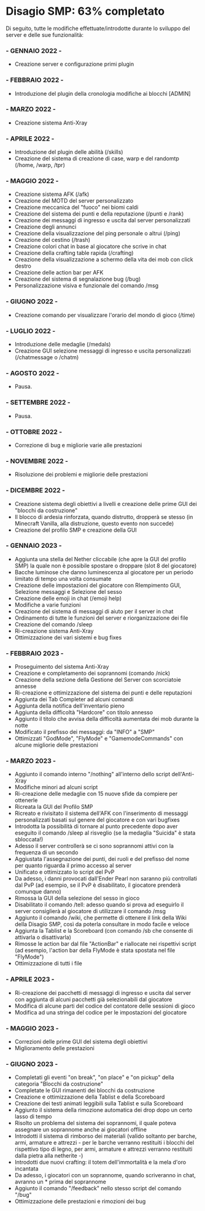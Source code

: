 #  Disagio SMP: 63% completato
  Di seguito, tutte le modifiche effettuate/introdotte durante lo sviluppo del server e delle sue funzionalità:
  
### - GENNAIO 2022 -
- Creazione server e configurazione primi plugin

### - FEBBRAIO 2022 -
- Introduzione del plugin della cronologia modifiche ai blocchi [ADMIN]

### - MARZO 2022 -
- Creazione sistema Anti-Xray

### - APRILE 2022 -
- Introduzione del plugin delle abilità (/skills)
- Creazione del sistema di creazione di case, warp e del randomtp (/home, /warp, /tpr) 

### - MAGGIO 2022 -
- Creazione sistema AFK (/afk)
- Creazione del MOTD del server personalizzato
- Creazione meccanica del "fuoco" nei biomi caldi
- Creazione del sistema dei punti e della reputazione (/punti e /rank)
- Creazione dei messaggi di ingresso e uscita dal server personalizzati
- Creazione degli annunci
- Creazione della visualizzazione del ping personale o altrui (/ping)
- Creazione del cestino (/trash)
- Creazione colori chat in base al giocatore che scrive in chat
- Creazione della crafting table rapida (/crafting)
- Creazione della visualizzazione a schermo della vita dei mob con click destro
- Creazione delle action bar per AFK
- Creazione del sistema di segnalazione bug (/bug)
- Personalizzazione visiva e funzionale del comando /msg 

### - GIUGNO 2022 -
- Creazione comando per visualizzare l'orario del mondo di gioco (/time)

### - LUGLIO 2022 -
- Introduzione delle medaglie (/medals)
- Creazione GUI selezione messaggi di ingresso e uscita personalizzati (/chatmessage o /chatm)

### - AGOSTO 2022 -
- Pausa.

### - SETTEMBRE 2022 -
- Pausa.

### - OTTOBRE 2022 -
- Correzione di bug e migliorie varie alle prestazioni

### - NOVEMBRE 2022 -
- Risoluzione dei problemi e migliorie delle prestazioni

### - DICEMBRE 2022 -
- Creazione sistema degli obiettivi a livelli e creazione delle prime GUI dei "blocchi da costruzione"
- Il blocco di ardesia rinforzata, quando distrutto, dropperà se stesso (in Minecraft Vanilla, alla distruzione, questo evento non succede)
- Creazione del profilo SMP e creazione della GUI 

### - GENNAIO 2023 -
- Aggiunta una stella del Nether cliccabile (che apre la GUI del profilo SMP) la quale non è possibile spostare o droppare (slot 8 del giocatore)
- Bacche luminose che danno luminescenza al giocatore per un periodo limitato di tempo una volta consumate
- Creazione delle impostazioni del giocatore con RIempimento GUI, Selezione messaggi e Selezione del sesso
- Creazione delle emoji in chat (/emoji help)
- Modifiche a varie funzioni
- Creazione del sistema di messaggi di aiuto per il server in chat
- Ordinamento di tutte le funzioni del server e riorganizzazione dei file
- Creazione del comando /sleep
- Ri-creazione sistema Anti-Xray
- Ottimizzazione dei vari sistemi e bug fixes 

### - FEBBRAIO 2023 -
- Proseguimento del sistema Anti-Xray
- Creazione e completamento dei soprannomi (comando /nick)
- Creazione della sezione della Gestione del Server con scorciatoie annesse
- Ri-creazione e ottimizzazione del sistema dei punti e delle reputazioni
- Aggiunta dei Tab Completer ad alcuni comandi
- Aggiunta della notifica dell'inventario pieno
- Aggiunta della difficoltà "Hardcore" con titolo annesso
- Aggiunto il titolo che avvisa della difficoltà aumentata dei mob durante la notte
- Modificato il prefisso dei messaggi: da "INFO" a "SMP"
- Ottimizzati "GodMode", "FlyMode" e "GamemodeCommands" con alcune migliorie delle prestazioni

### - MARZO 2023 -
- Aggiunto il comando interno "/nothing" all'interno dello script dell'Anti-Xray
- Modifiche minori ad alcuni script
- Ri-creazione delle medaglie con 15 nuove sfide da compiere per ottenerle
- Ricreata la GUI del Profilo SMP
- Ricreato e rivisitato il sistema dell'AFK con l'inserimento di messaggi personalizzati basati sul genere del giocatore e con vari bugfixes
- Introdotta la possibilità di tornare al punto precedente dopo aver eseguito il comando /sleep al risveglio (se la medaglia "Suicida" è stata sbloccata!)
- Adesso il server controllerà se ci sono soprannomi attivi con la frequenza di un secondo
- Aggiustata l'assegnazione dei punti, dei ruoli e del prefisso del nome per quanto riguarda il primo accesso al server
- Unificato e ottimizzato lo script del PvP
- Da adesso, i danni provocati dall'Ender Pearl non saranno più controllati dal PvP (ad esempio, se il PvP è disabilitato, il giocatore prenderà comunque danno)
- Rimossa la GUI della selezione del sesso in gioco
- Disabilitato il comando /tell: adesso quando si prova ad eseguirlo il server consiglierà al giocatore di utilizzare il comando /msg
- Aggiunto il comando /wiki, che permette di ottenere il link della Wiki della Disagio SMP, così da poterla consultare in modo facile e veloce
- Aggiunta la Tablist e la Scoreboard (con comando /sb che consente di attivarla o disattivarla)
- Rimosse le action bar dal file "ActionBar" e riallocate nei rispettivi script (ad esempio, l'action bar della FlyMode è stata spostata nel file "FlyMode")
- Ottimizzazione di tutti i file

### - APRILE 2023 -
- Ri-creazione dei pacchetti di messaggi di ingresso e uscita dal server con aggiunta di alcuni pacchetti già selezionabili dal giocatore
- Modifica di alcune parti del codice del contatore delle sessioni di gioco
- Modifica ad una stringa del codice per le impostazioni del giocatore

### - MAGGIO 2023 -
- Correzioni delle prime GUI del sistema degli obiettivi
- Miglioramento delle prestazioni

### - GIUGNO 2023 -
- Completati gli eventi "on break", "on place" e "on pickup" della categoria "Blocchi da costruzione"
- Completate le GUI rimanenti dei blocchi da costruzione
- Creazione e ottimizzazione della Tablist e della Scoreboard
- Creazione dei testi animati leggibili sulla Tablist e sulla Scoreboard
- Aggiunto il sistema della rimozione automatica dei drop dopo un certo lasso di tempo
- Risolto un problema del sistema dei soprannomi, il quale poteva assegnare un soprannome anche ai giocatori offline
- Introdotti il sistema di rimborso dei materiali (valido soltanto per barche, armi, armature e attrezzi - per le barche verranno restituiti i blocchi del rispettivo tipo di legno, per armi, armature e attrezzi verranno restituiti dalla pietra alla netherite -)
- Introdotti due nuovi crafting: il totem dell'immortalità e la mela d'oro incantata
- Da adesso, i giocatori con un soprannome, quando scriveranno in chat, avranno un * prima del soprannome
- Aggiunto il comando "/feedback" nello stesso script del comando "/bug"
- Ottimizzazione delle prestazioni e rimozioni dei bug